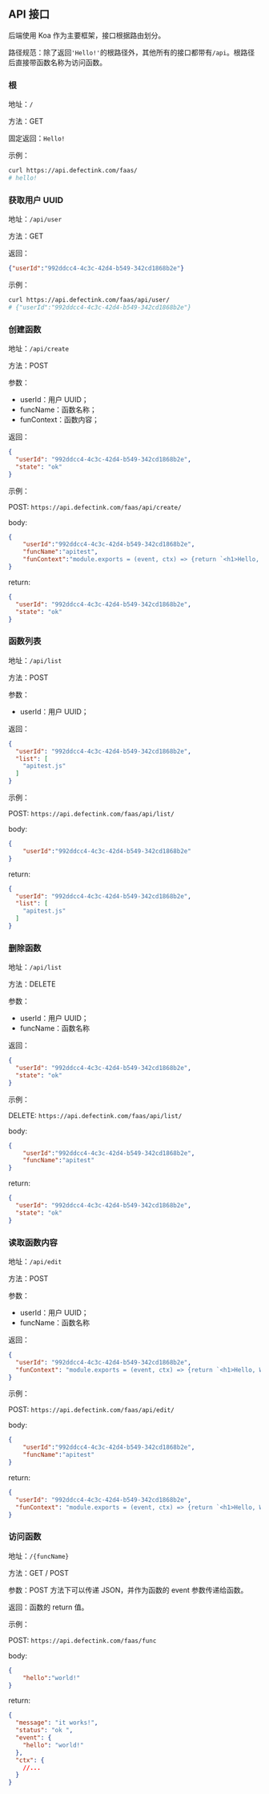 ## API 接口

后端使用 Koa 作为主要框架，接口根据路由划分。

路径规范：除了返回`'Hello!'`的根路径外，其他所有的接口都带有`/api`。根路径后直接带函数名称为访问函数。

### 根

地址：`/`

方法：GET

固定返回：`Hello!`

示例：

```bash
curl https://api.defectink.com/faas/
# hello!
```

### 获取用户 UUID

地址：`/api/user`

方法：GET

返回：

```json
{"userId":"992ddcc4-4c3c-42d4-b549-342cd1868b2e"}
```

示例：

```bash
curl https://api.defectink.com/faas/api/user/
# {"userId":"992ddcc4-4c3c-42d4-b549-342cd1868b2e"}
```

### 创建函数

地址：`/api/create`

方法：POST

参数：

* userId：用户 UUID；
* funcName：函数名称；
* funContext：函数内容；

返回：

```json
{
  "userId": "992ddcc4-4c3c-42d4-b549-342cd1868b2e",
  "state": "ok"
}
```

示例：

POST: `https://api.defectink.com/faas/api/create/`

body: 

```json
{
    "userId":"992ddcc4-4c3c-42d4-b549-342cd1868b2e",
    "funcName":"apitest",
    "funContext":"module.exports = (event, ctx) => {return `<h1>Hello, World</h1>`;};"
}
```

return:

```json
{
  "userId": "992ddcc4-4c3c-42d4-b549-342cd1868b2e",
  "state": "ok"
}
```

### 函数列表

地址：`/api/list`

方法：POST

参数：

* userId：用户 UUID；
  
返回：

```json
{
  "userId": "992ddcc4-4c3c-42d4-b549-342cd1868b2e",
  "list": [
    "apitest.js"
  ]
}
```

示例：

POST: `https://api.defectink.com/faas/api/list/`

body: 

```json
{
    "userId":"992ddcc4-4c3c-42d4-b549-342cd1868b2e"
}
```

return:

```json
{
  "userId": "992ddcc4-4c3c-42d4-b549-342cd1868b2e",
  "list": [
    "apitest.js"
  ]
}
```

### 删除函数

地址：`/api/list`

方法：DELETE

参数：

* userId：用户 UUID；
* funcName：函数名称
  
返回：

```json
{
  "userId": "992ddcc4-4c3c-42d4-b549-342cd1868b2e",
  "state": "ok"
}
```

示例：

DELETE: `https://api.defectink.com/faas/api/list/`

body: 

```json
{
    "userId":"992ddcc4-4c3c-42d4-b549-342cd1868b2e",
    "funcName":"apitest"
}
```

return:

```json
{
  "userId": "992ddcc4-4c3c-42d4-b549-342cd1868b2e",
  "state": "ok"
}
```

### 读取函数内容

地址：`/api/edit`

方法：POST

参数：

* userId：用户 UUID；
* funcName：函数名称
  
返回：

```json
{
  "userId": "992ddcc4-4c3c-42d4-b549-342cd1868b2e",
  "funContext": "module.exports = (event, ctx) => {return `<h1>Hello, World</h1>`;};"
}
```

示例：

POST: `https://api.defectink.com/faas/api/edit/`

body: 

```json
{
    "userId":"992ddcc4-4c3c-42d4-b549-342cd1868b2e",
    "funcName":"apitest"
}
```

return:

```json
{
  "userId": "992ddcc4-4c3c-42d4-b549-342cd1868b2e",
  "funContext": "module.exports = (event, ctx) => {return `<h1>Hello, World</h1>`;};"
}
```

### 访问函数

地址：`/{funcName}`

方法：GET / POST

参数：POST 方法下可以传递 JSON，并作为函数的 event 参数传递给函数。
  
返回：函数的 return 值。

示例：

POST: `https://api.defectink.com/faas/func`

body: 

```json
{
    "hello":"world!"
}
```

return:

```json
{
  "message": "it works!",
  "status": "ok ",
  "event": {
    "hello": "world!"
  },
  "ctx": {
    //...
  }
}
```